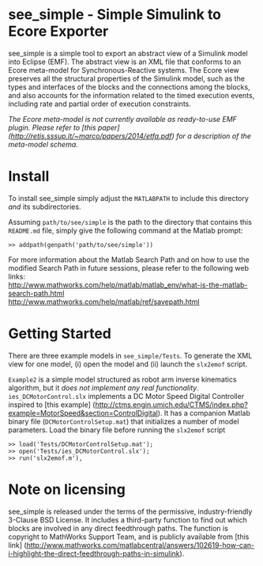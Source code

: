 # see_simple - Simple Simulink to Ecore Exporter

see_simple is a simple tool to export an abstract view of a Simulink model into Eclipse (EMF). The abstract view is an XML file that conforms to an Ecore meta-model for Synchronous-Reactive systems. The Ecore view preserves all the structural properties of the Simulink model, such as the types and interfaces of the blocks and the connections among the blocks, and also accounts for the information related to the timed execution events, including rate and partial order of execution constraints.

*The Ecore meta-model is not currently available as ready-to-use EMF plugin. Please refer to [this paper] (http://retis.sssup.it/~marco/papers/2014/etfa.pdf) for a description of the meta-model schema*.

# Install

To install see_simple simply adjust the `MATLABPATH` to include this directory _and_ its subdirectories.

Assuming `path/to/see/simple` is the path to the directory that contains this `README.md` file, simply give the following command at the Matlab prompt:
```
>> addpath(genpath('path/to/see/simple'))
```

For more information about the Matlab Search Path and on how to use the modified Search Path in future sessions, please refer to the following web links:  
http://www.mathworks.com/help/matlab/matlab_env/what-is-the-matlab-search-path.html  
http://www.mathworks.com/help/matlab/ref/savepath.html

# Getting Started

There are three example models in `see_simple/Tests`. To generate the XML view for one model, (i) open the model and (ii) launch the `slx2emof` script.

`Example2` is a simple model structured as robot arm inverse kinematics algorithm, but it *does not implement any real functionality*. `ies_DCMotorControl.slx` implements a DC Motor Speed Digital Controller inspired to [this example] (http://ctms.engin.umich.edu/CTMS/index.php?example=MotorSpeed&section=ControlDigital). It has a companion Matlab binary file (`DCMotorControlSetup.mat`) that initializes a number of model parameters. Load the binary file before running the `slx2emof` script
```
>> load('Tests/DCMotorControlSetup.mat');
>> open('Tests/ies_DCMotorControl.slx');
>> run('slx2emof.m'),
```

# Note on licensing

see_simple is released under the terms of the permissive, industry-friendly 3-Clause BSD License. It includes a third-party function to find out which blocks are involved in any direct feedthrough paths. The function is copyright to MathWorks Support Team, and is publicly available from [this link] (http://www.mathworks.com/matlabcentral/answers/102619-how-can-i-highlight-the-direct-feedthrough-paths-in-simulink).
